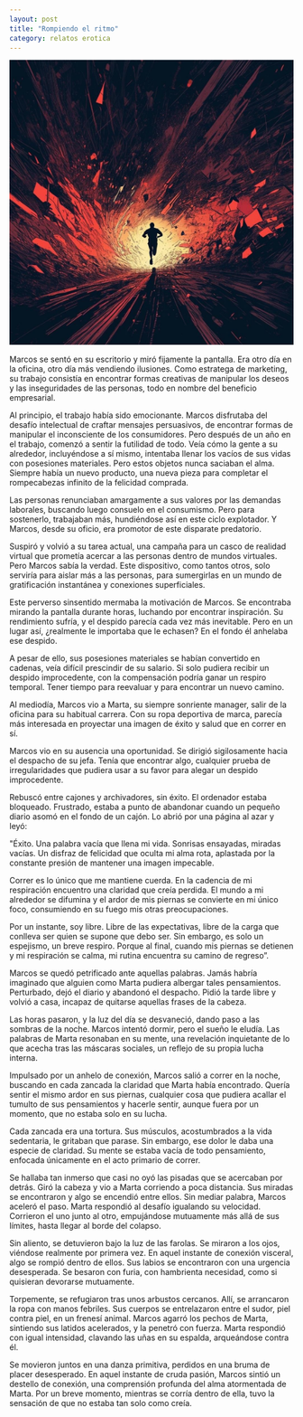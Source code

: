 ```yaml
---
layout: post
title: "Rompiendo el ritmo"
category: relatos erotica
---
```


![alt text](/assets/images/correr.png) 


Marcos se sentó en su escritorio y miró fijamente la pantalla. Era otro día en la oficina, otro día más vendiendo ilusiones. Como estratega de marketing, su trabajo consistía en encontrar formas creativas de manipular los deseos y las inseguridades de las personas, todo en nombre del beneficio empresarial.

Al principio, el trabajo había sido emocionante. Marcos disfrutaba del desafío intelectual de craftar mensajes persuasivos, de encontrar formas de manipular el inconsciente de los consumidores. Pero después de un año en el trabajo, comenzó a sentir la futilidad de todo. Veía cómo la gente a su alrededor, incluyéndose a sí mismo, intentaba llenar los vacíos de sus vidas con posesiones materiales. Pero estos objetos nunca saciaban el alma. Siempre había un nuevo producto, una nueva pieza para completar el rompecabezas infinito de la felicidad comprada.

Las personas renunciaban amargamente a sus valores por las demandas laborales, buscando luego consuelo en el consumismo. Pero para sostenerlo, trabajaban más, hundiéndose así en este ciclo explotador. Y Marcos, desde su oficio, era promotor de este disparate predatorio.

Suspiró y volvió a su tarea actual, una campaña para un casco de realidad virtual que prometía acercar a las personas dentro de mundos virtuales. Pero Marcos sabía la verdad. Este dispositivo, como tantos otros, solo serviría para aislar más a las personas, para sumergirlas en un mundo de gratificación instantánea y conexiones superficiales.

Este perverso sinsentido mermaba la motivación de Marcos. Se encontraba mirando la pantalla durante horas, luchando por encontrar inspiración. Su rendimiento sufría, y el despido parecía cada vez más inevitable. Pero en un lugar así, ¿realmente le importaba que le echasen? En el fondo él anhelaba ese despido.

A pesar de ello, sus posesiones materiales se habían convertido en cadenas, veía difícil prescindir de su salario. Si solo pudiera recibir un despido improcedente, con la compensación podría ganar un respiro temporal. Tener tiempo para reevaluar y para encontrar un nuevo camino.

Al mediodía, Marcos vio a Marta, su siempre sonriente manager, salir de la oficina para su habitual carrera. Con su ropa deportiva de marca, parecía más interesada en proyectar una imagen de éxito y salud que en correr en sí.

Marcos vio en su ausencia una oportunidad. Se dirigió sigilosamente hacia el despacho de su jefa. Tenía que encontrar algo, cualquier prueba de irregularidades que pudiera usar a su favor para alegar un despido improcedente.

Rebuscó entre cajones y archivadores, sin éxito. El ordenador estaba bloqueado. Frustrado, estaba a punto de abandonar cuando un pequeño diario asomó en el fondo de un cajón. Lo abrió por una página al azar y leyó:

"Éxito. Una palabra vacía que llena mi vida. Sonrisas ensayadas, miradas vacías. Un disfraz de felicidad que oculta mi alma rota, aplastada por la constante presión de mantener una imagen impecable.

Correr es lo único que me mantiene cuerda. En la cadencia de mi respiración encuentro una claridad que creía perdida. El mundo a mi alrededor se difumina y el ardor de mis piernas se convierte en mi único foco, consumiendo en su fuego mis otras preocupaciones. 

Por un instante, soy libre. Libre de las expectativas, libre de la carga que conlleva ser quien se supone que debo ser. Sin embargo, es solo un espejismo, un breve respiro. Porque al final, cuando mis piernas se detienen y mi respiración se calma, mi rutina encuentra su camino de regreso”.

Marcos se quedó petrificado ante aquellas palabras. Jamás habría imaginado que alguien como Marta pudiera albergar tales pensamientos. Perturbado, dejó el diario y abandonó el despacho. Pidió la tarde libre y volvió a casa, incapaz de quitarse aquellas frases de la cabeza.

Las horas pasaron, y la luz del día se desvaneció, dando paso a las sombras de la noche. Marcos intentó dormir, pero el sueño le eludía. Las palabras de Marta resonaban en su mente, una revelación inquietante de lo que acecha tras las máscaras sociales, un reflejo de su propia lucha interna.

Impulsado por un anhelo de conexión, Marcos salió a correr en la noche, buscando en cada zancada la claridad que Marta había encontrado. Quería sentir el mismo ardor en sus piernas, cualquier cosa que pudiera acallar el tumulto de sus pensamientos y hacerle sentir, aunque fuera por un momento, que no estaba solo en su lucha.

Cada zancada era una tortura. Sus músculos, acostumbrados a la vida sedentaria, le gritaban que parase. Sin embargo, ese dolor le daba una especie de claridad. Su mente se estaba vacía de todo pensamiento, enfocada únicamente en el acto primario de correr.

Se hallaba tan inmerso que casi no oyó las pisadas que se acercaban por detrás. Giró la cabeza y vio a Marta corriendo a poca distancia. Sus miradas se encontraron y algo se encendió entre ellos. Sin mediar palabra, Marcos aceleró el paso. Marta respondió al desafío igualando su velocidad. Corrieron el uno junto al otro, empujándose mutuamente más allá de sus límites, hasta llegar al borde del colapso.

Sin aliento, se detuvieron bajo la luz de las farolas. Se miraron a los ojos, viéndose realmente por primera vez. En aquel instante de conexión visceral, algo se rompió dentro de ellos. Sus labios se encontraron con una urgencia desesperada. Se besaron con furia, con hambrienta necesidad, como si quisieran devorarse mutuamente.

Torpemente, se refugiaron tras unos arbustos cercanos. Allí, se arrancaron la ropa con manos febriles. Sus cuerpos se entrelazaron entre el sudor, piel contra piel, en un frenesí animal. Marcos agarró los pechos de Marta, sintiendo sus latidos acelerados, y la penetró con fuerza. Marta respondió con igual intensidad, clavando las uñas en su espalda, arqueándose contra él.

Se movieron juntos en una danza primitiva, perdidos en una bruma de placer desesperado. En aquel instante de cruda pasión, Marcos sintió un destello de conexión, una comprensión profunda del alma atormentada de Marta. Por un breve momento, mientras se corría dentro de ella, tuvo la sensación de que no estaba tan solo como creía.
 
